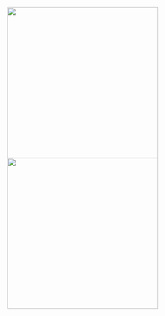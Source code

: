 <img src="https://github-readme-stats.vercel.app/api?username=setube&count_private=true&show_icons=true&theme=radical&cache_seconds=1800" width="340" /><span>    </span><img src="https://github-readme-stats.vercel.app/api/top-langs/?username=setube&layout=compact&hide=html,css,scss&langs_count=10" height="340">

